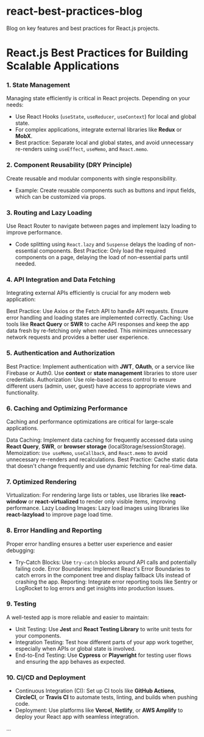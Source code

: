 # react-best-practices-blog

Blog on key features and best practices for React.js projects.

# React.js Best Practices for Building Scalable Applications

### 1. State Management

Managing state efficiently is critical in React projects. Depending on your needs:

- Use React Hooks (`useState`, `useReducer`, `useContext`) for local and global state.
- For complex applications, integrate external libraries like **Redux** or **MobX**.
- Best practice: Separate local and global states, and avoid unnecessary re-renders using `useEffect`, `useMemo`, and `React.memo`.

### 2. Component Reusability (DRY Principle)

Create reusable and modular components with single responsibility.

- Example: Create reusable components such as buttons and input fields, which can be customized via props.

### 3. Routing and Lazy Loading

Use React Router to navigate between pages and implement lazy loading to improve performance.

- Code splitting using `React.lazy` and `Suspense` delays the loading of non-essential components.
  Best Practice: Only load the required components on a page, delaying the load of non-essential parts until needed.

### 4. API Integration and Data Fetching

Integrating external APIs efficiently is crucial for any modern web application:

Best Practice: Use Axios or the Fetch API to handle API requests. Ensure error handling and loading states are implemented correctly.
Caching: Use tools like **React Query** or **SWR** to cache API responses and keep the app data fresh by re-fetching only when needed. This minimizes unnecessary network requests and provides a better user experience.

### 5. Authentication and Authorization

Best Practice: Implement authentication with **JWT**, **OAuth**, or a service like Firebase or Auth0. Use **context** or **state management** libraries to store user credentials.
Authorization: Use role-based access control to ensure different users (admin, user, guest) have access to appropriate views and functionality.

### 6. Caching and Optimizing Performance

Caching and performance optimizations are critical for large-scale applications.

Data Caching: Implement data caching for frequently accessed data using **React Query**, **SWR**, or **browser storage** (localStorage/sessionStorage).
Memoization: `Use useMemo`, `useCallback`, and `React.memo` to avoid unnecessary re-renders and recalculations.
Best Practice: Cache static data that doesn't change frequently and use dynamic fetching for real-time data.

### 7. Optimized Rendering

Virtualization: For rendering large lists or tables, use libraries like **react-window** or **react-virtualized** to render only visible items, improving performance.
Lazy Loading Images: Lazy load images using libraries like **react-lazyload** to improve page load time.

### 8. Error Handling and Reporting

Proper error handling ensures a better user experience and easier debugging:

- Try-Catch Blocks: Use `try-catch` blocks around API calls and potentially failing code.
  Error Boundaries: Implement React's Error Boundaries to catch errors in the component tree and display fallback UIs instead of crashing the app.
  Reporting: Integrate error reporting tools like Sentry or LogRocket to log errors and get insights into production issues.

### 9. Testing

A well-tested app is more reliable and easier to maintain:

- Unit Testing: Use **Jest** and **React Testing Library** to write unit tests for your components.
- Integration Testing: Test how different parts of your app work together, especially when APIs or global state is involved.
- End-to-End Testing: Use **Cypress** or **Playwright** for testing user flows and ensuring the app behaves as expected.

### 10. CI/CD and Deployment

- Continuous Integration (CI): Set up CI tools like **GitHub Actions**, **CircleCI**, or **Travis CI** to automate tests, linting, and builds when pushing code.
- Deployment: Use platforms like **Vercel**, **Netlify**, or **AWS Amplify** to deploy your React app with seamless integration.

...

